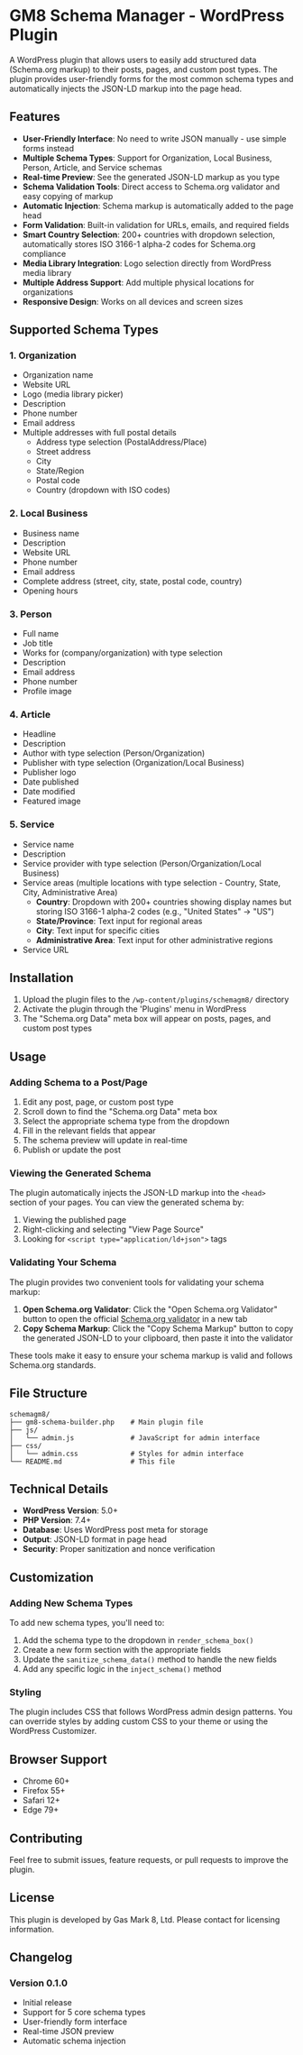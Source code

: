 # GM8 Schema Manager - WordPress Plugin

A WordPress plugin that allows users to easily add structured data (Schema.org markup) to their posts, pages, and custom post types. The plugin provides user-friendly forms for the most common schema types and automatically injects the JSON-LD markup into the page head.

## Features

- **User-Friendly Interface**: No need to write JSON manually - use simple forms instead
- **Multiple Schema Types**: Support for Organization, Local Business, Person, Article, and Service schemas
- **Real-time Preview**: See the generated JSON-LD markup as you type
- **Schema Validation Tools**: Direct access to Schema.org validator and easy copying of markup
- **Automatic Injection**: Schema markup is automatically added to the page head
- **Form Validation**: Built-in validation for URLs, emails, and required fields
- **Smart Country Selection**: 200+ countries with dropdown selection, automatically stores ISO 3166-1 alpha-2 codes for Schema.org compliance
- **Media Library Integration**: Logo selection directly from WordPress media library
- **Multiple Address Support**: Add multiple physical locations for organizations
- **Responsive Design**: Works on all devices and screen sizes

## Supported Schema Types

### 1. Organization
- Organization name
- Website URL
- Logo (media library picker)
- Description
- Phone number
- Email address
- Multiple addresses with full postal details
  - Address type selection (PostalAddress/Place)
  - Street address
  - City
  - State/Region
  - Postal code
  - Country (dropdown with ISO codes)

### 2. Local Business
- Business name
- Description
- Website URL
- Phone number
- Email address
- Complete address (street, city, state, postal code, country)
- Opening hours

### 3. Person
- Full name
- Job title
- Works for (company/organization) with type selection
- Description
- Email address
- Phone number
- Profile image

### 4. Article
- Headline
- Description
- Author with type selection (Person/Organization)
- Publisher with type selection (Organization/Local Business)
- Publisher logo
- Date published
- Date modified
- Featured image

### 5. Service
- Service name
- Description
- Service provider with type selection (Person/Organization/Local Business)
- Service areas (multiple locations with type selection - Country, State, City, Administrative Area)
  - **Country**: Dropdown with 200+ countries showing display names but storing ISO 3166-1 alpha-2 codes (e.g., "United States" → "US")
  - **State/Province**: Text input for regional areas
  - **City**: Text input for specific cities
  - **Administrative Area**: Text input for other administrative regions
- Service URL

## Installation

1. Upload the plugin files to the `/wp-content/plugins/schemagm8/` directory
2. Activate the plugin through the 'Plugins' menu in WordPress
3. The "Schema.org Data" meta box will appear on posts, pages, and custom post types

## Usage

### Adding Schema to a Post/Page

1. Edit any post, page, or custom post type
2. Scroll down to find the "Schema.org Data" meta box
3. Select the appropriate schema type from the dropdown
4. Fill in the relevant fields that appear
5. The schema preview will update in real-time
6. Publish or update the post

### Viewing the Generated Schema

The plugin automatically injects the JSON-LD markup into the `<head>` section of your pages. You can view the generated schema by:

1. Viewing the published page
2. Right-clicking and selecting "View Page Source"
3. Looking for `<script type="application/ld+json">` tags

### Validating Your Schema

The plugin provides two convenient tools for validating your schema markup:

1. **Open Schema.org Validator**: Click the "Open Schema.org Validator" button to open the official [Schema.org validator](https://validator.schema.org/) in a new tab
2. **Copy Schema Markup**: Click the "Copy Schema Markup" button to copy the generated JSON-LD to your clipboard, then paste it into the validator

These tools make it easy to ensure your schema markup is valid and follows Schema.org standards.

## File Structure

```
schemagm8/
├── gm8-schema-builder.php    # Main plugin file
├── js/
│   └── admin.js              # JavaScript for admin interface
├── css/
│   └── admin.css             # Styles for admin interface
└── README.md                 # This file
```

## Technical Details

- **WordPress Version**: 5.0+
- **PHP Version**: 7.4+
- **Database**: Uses WordPress post meta for storage
- **Output**: JSON-LD format in page head
- **Security**: Proper sanitization and nonce verification

## Customization

### Adding New Schema Types

To add new schema types, you'll need to:

1. Add the schema type to the dropdown in `render_schema_box()`
2. Create a new form section with the appropriate fields
3. Update the `sanitize_schema_data()` method to handle the new fields
4. Add any specific logic in the `inject_schema()` method

### Styling

The plugin includes CSS that follows WordPress admin design patterns. You can override styles by adding custom CSS to your theme or using the WordPress Customizer.

## Browser Support

- Chrome 60+
- Firefox 55+
- Safari 12+
- Edge 79+

## Contributing

Feel free to submit issues, feature requests, or pull requests to improve the plugin.

## License

This plugin is developed by Gas Mark 8, Ltd. Please contact for licensing information.

## Changelog

### Version 0.1.0
- Initial release
- Support for 5 core schema types
- User-friendly form interface
- Real-time JSON preview
- Automatic schema injection
